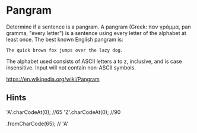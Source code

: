 # Pangram

Determine if a sentence is a pangram. A pangram (Greek: παν γράμμα, pan gramma, "every letter") is a sentence using every letter of the alphabet at least once. The best known English pangram is:

    The quick brown fox jumps over the lazy dog.

The alphabet used consists of ASCII letters a to z, inclusive, and is case insensitive. Input will not contain non-ASCII symbols.

https://en.wikipedia.org/wiki/Pangram

## Hints

'A'.charCodeAt(0); //65
'Z'.charCodeAt(0); //90

.fromCharCode(65); // 'A'

